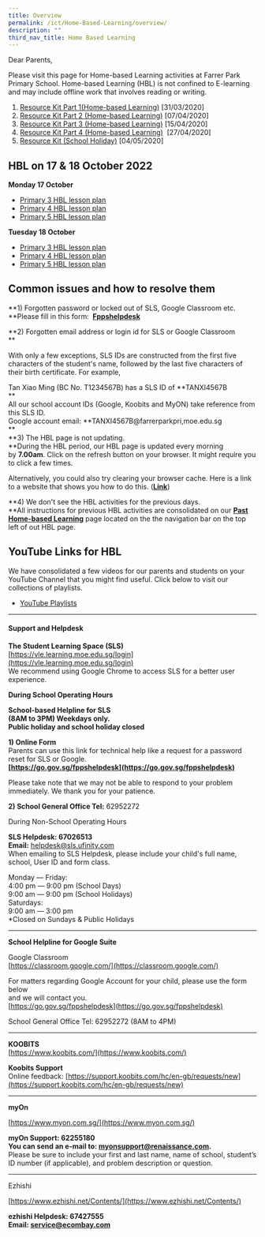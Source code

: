 ```yaml
---
title: Overview
permalink: /ict/Home-Based-Learning/overview/
description: ""
third_nav_title: Home Based Learning
---
```

  

Dear Parents,  
  
Please visit this page for Home-based Learning activities at Farrer Park Primary School. Home-based Learning (HBL) is not confined to E-learning and may include offline work that involves reading or writing.  
  

1.  [Resource Kit Part 1(Home-based Learning)](https://www.farrerparkpri.moe.edu.sg/qql/slot/u368/For%20Parents/Publications/All/Resource%20Kit%20-%20HBL.pdf) \[31/03/2020\]
2.  [Resource Kit Part 2 (Home-based Learning)](https://www.farrerparkpri.moe.edu.sg/qql/slot/u368/For%20Parents/HBL/Resource%20Kit%20-%20HBL%20Part%202.pdf) \[07/04/2020\]
3.  [Resource Kit Part 3 (Home-based Learning)](https://www.farrerparkpri.moe.edu.sg/qql/slot/u368/For%20Parents/HBL/Resource%20Kit%20-%20HBL%20Part%203.pdf) \[15/04/2020\]
4.  [Resource Kit Part 4 (Home-based Learning)](https://www.farrerparkpri.moe.edu.sg/qql/slot/u368/For%20Parents/HBL/Resource%20Kit%20-%20HBL.pdf)  \[27/04/2020\]
5.  [Resource Kit (School Holiday)](https://www.farrerparkpri.moe.edu.sg/qql/slot/u368/For%20Parents/Publications/All/Resource%20Kit%20-%20School%20Holiday%20Edition.pdf) \[04/05/2020\]

  
  

HBL on 17 & 18 October 2022
---------------------------

  
**Monday 17 October**  
  

*   [Primary 3 HBL lesson plan](https://docs.google.com/document/d/1O_ZIVImFbjnzprhiRSZxKpiqBUcea1VucUUzu1-JZ28/edit?usp=sharing)
*   [Primary 4 HBL lesson plan](https://docs.google.com/document/d/1s23ouCQsbR-7Kl7gazIUP60kTgoJzV7a3AC08NCkh08/edit?usp=sharing)
*   [Primary 5 HBL lesson plan](https://docs.google.com/document/d/1KVR-o7s_Z7G07k6-zgwGTUcSnOzhsdLkxHZ5oA8uzIY/edit?usp=sharing)

  

**Tuesday 18 October** 

*   [Primary 3 HBL lesson plan](https://docs.google.com/document/d/1HwCuFPmQEQtls3BHYQci0hkEEVWMvEDv1J9mnPzvFks/edit?usp=sharing)
*   [Primary 4 HBL lesson plan](https://docs.google.com/document/d/1q3yh_W5ZayIT09ORbO7oY-zG1pJSo51WehBMj0JyI4M/edit?usp=sharing)
*   [Primary 5 HBL lesson plan](https://docs.google.com/document/d/1EsengWhViKP8R5bmhV5UQ9LkWgkBuR1OqYabTwwlZ1E/edit?usp=sharing)

  
  

Common issues and how to resolve them
-------------------------------------

**1) Forgotten password or locked out of SLS, Google Classroom etc.  
**Please fill in this form: **[](https://go.gov.sg/fppshelpdesk)** [**Fppshelpdesk**](https://go.gov.sg/fppshelpdesk)  
  
**2) Forgotten email address or login id for SLS or Google Classroom  
**

With only a few exceptions, SLS IDs are constructed from the first five characters of the student's name, followed by the last five characters of their birth certificate. For example,  
  
Tan Xiao Ming (BC No. T1234567B) has a SLS ID of **TANXI4567B  
**  
All our school account IDs (Google, Koobits and MyON) take reference from this SLS ID.  
Google account email: **TANXI4567B@farrerparkpri,moe.edu.sg  
**  
**3) The HBL page is not updating.  
**During the HBL period, our HBL page is updated every morning by **7.00am**. Click on the refresh button on your browser. It might require you to click a few times.  
  
Alternatively, you could also try clearing your browser cache. Here is a link to a website that shows you how to do this. ([**Link**](https://www.downing.nz/simple-steps-to-refresh-your-website-browser-cache/))  
  
**4) We don't see the HBL activities for the previous days.  
**All instructions for previous HBL activities are consolidated on our [**Past Home-based Learning**](https://www.farrerparkpri.moe.edu.sg/for-parents/home-based-learning/past-home-based-learning) page located on the the navigation bar on the top left of out HBL page.  
  

YouTube Links for HBL
---------------------

We have consolidated a few videos for our parents and students on your YouTube Channel that you might find useful. Click below to visit our collections of playlists.  

*   [YouTube Playlists](https://www.youtube.com/user/fpps1246/playlists?view_as=subscriber) 

  

* * *

#### Support and Helpdesk

**The Student Learning Space (SLS)**  
[https://vle.learning.moe.edu.sg/login](https://vle.learning.moe.edu.sg/login)  
We recommend using Google Chrome to access SLS for a better user experience.  

**During School Operating Hours**  

**School-based Helpline for SLS** <br>
**(8AM to 3PM) Weekdays only.  
Public holiday and school holiday closed**

**1) Online Form**
<br>Parents can use this link for technical help like a request for a password reset for SLS or Google.  
**[https://go.gov.sg/fppshelpdesk](https://go.gov.sg/fppshelpdesk)**  

Please take note that we may not be able to respond to your problem immediately. We thank you for your patience.  

**2) School General Office Tel:** 62952272   
  
During Non-School Operating Hours  
  
**SLS Helpdesk: 67026513**  
**Email:** [helpdesk@sls.ufinity.com](mailto:helpdesk@sls.ufinity.com)  
When emailing to SLS Helpdesk, please include your child's full name, school, User ID and form class.  
  
Monday ― Friday:  
4:00 pm ― 9:00 pm (School Days)  
9:00 am ― 9:00 pm (School Holidays)  
Saturdays:  
9:00 am ― 3:00 pm  
\*Closed on Sundays & Public Holidays  
  

* * *

  

**School Helpline for Google Suite**

Google Classroom  
[https://classroom.google.com/](https://classroom.google.com/)  
  
For matters regarding Google Account for your child, please use the form below  
and we will contact you.  
[https://go.gov.sg/fppshelpdesk](https://go.gov.sg/fppshelpdesk)  
  
School General Office Tel: 62952272 (8AM to 4PM)  
  

* * *

**KOOBITS**  
[https://www.koobits.com/](https://www.koobits.com/)  
  
**Koobits Support**  
Online feedback: [https://support.koobits.com/hc/en-gb/requests/new](https://support.koobits.com/hc/en-gb/requests/new)  
  

* * *

**myOn**  
  
[https://www.myon.com.sg/](https://www.myon.com.sg/)  
  
**myOn Support: 62255180**  
**You can send an e-mail to: [myonsupport@renaissance.com](mailto:myonsupport@renaissance.com).**  
Please be sure to include your first and last name, name of school, student’s ID number (if applicable), and problem description or question.  
  

* * *

Ezhishi  
  
[https://www.ezhishi.net/Contents/](https://www.ezhishi.net/Contents/)  
  
**ezhishi Helpdesk: 67427555  
Email: service@ecombay.com**